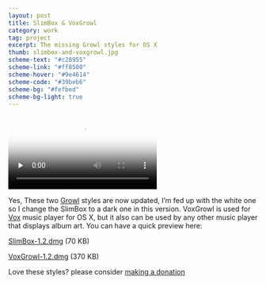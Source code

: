 ```yaml
---
layout: post
title: SlimBox & VoxGrowl
category: work
tag: project
excerpt: The missing Growl styles for OS X
thumb: slimbox-and-voxgrowl.jpg
scheme-text: "#c28955"
scheme-link: "#ff8500"
scheme-hover: "#9e4614"
scheme-code: "#39beb6"
scheme-bg: "#fefbed"
scheme-bg-light: true
---
```


<video poster="{{ site.file }}/slimbox-voxgrowl.png" preload="none" controls>
  <source src="{{ site.file }}/slimbox-voxgrowl.mov" type="video/mp4">
</video>

<p>Yes, These two <a href="http://growl.info/">Growl</a> styles are now updated, I’m fed up with the white one so I change the SlimBox to a dark one in this version. VoxGrowl is used for <a href="http://www.voxapp.uni.cc/">Vox</a> music player for OS X, but it also can be used by any other music player that displays album art. You can have a quick preview here:</p>

<p class="download"><a href="{{ site.file }}/download/SlimBox-1.2.dmg">SlimBox-1.2.dmg</a> (70 KB)</p>

<p class="download"><a href="{{ site.file }}/download/VoxGrowl-1.2.dmg">VoxGrowl-1.2.dmg</a> (370 KB)</p>

<p class="store">Love these styles? please consider <a href="{{ '/donate/' | prepend: site.base }}">making a donation</a></p>
